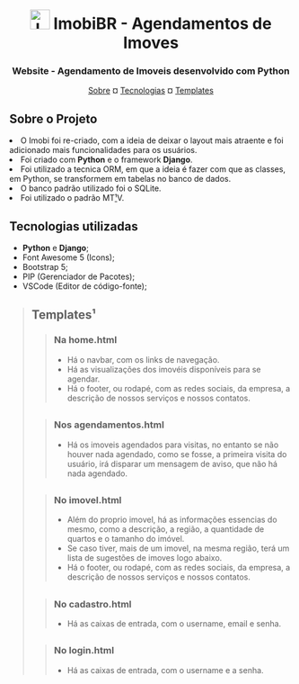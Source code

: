 <h1 align="center"><img src="https://cdn.discordapp.com/attachments/897304698468565022/932425051515551764/logo.png" alt="Logo Imobi" width="35px"> ImobiBR - Agendamentos de Imoves</h1>

<h3 align="center">Website - Agendamento de Imoveis desenvolvido com Python</h3>
<p align="center"><a href="#sobre">Sobre</a> ¤ <a href="#tech">Tecnologias</a> ¤ <a href="#temp">Templates</a></p>

##

<h2 id="sobre">Sobre o Projeto</h2>
<div>
  <li> O Imobi foi re-criado, com a ideia de deixar o layout mais atraente e foi adicionado mais funcionalidades para os usuários.</li>
  <li> Foi criado com <b>Python</b> e o framework <b>Django</b>.</li>
  <li> Foi utilizado a tecnica ORM, em que a ideia é fazer com que as classes, em Python, se transformem em tabelas no banco de dados.</li>
  <li> O banco padrão utilizado foi o SQLite.</li>
  <li> Foi utilizado o padrão MT<a href="#temp">¹</a>V.</li>
</div>
  
<h2 id="tech">Tecnologias utilizadas</h2>

- **Python** e **Django**;
- Font Awesome 5 (Icons);
- Bootstrap 5;
- PIP (Gerenciador de Pacotes);
- VSCode (Editor de código-fonte);

##
> <h2 id="temp">Templates¹</h2>
>
> > ### Na home.html
> > - Há o navbar, com os links de navegação.
> > - Há as visualizações dos imovéis disponíveis para se agendar.
> > - Há o footer, ou rodapé, com as redes sociais, da empresa, a descrição de nossos serviços e nossos contatos.
> ## 
> > ### Nos agendamentos.html
> > - Há os imoveis agendados para visitas, no entanto se não houver nada agendado, como se fosse, a primeira visita do usuário, irá disparar um mensagem de aviso,
que não há nada agendado.
> ## 
> > ### No imovel.html
> > - Além do proprio imovel, há as informações essencias do mesmo, como a descrição, a região, a quantidade de quartos e o tamanho do imóvel.
> > - Se caso tiver, mais de um imovel, na mesma região, terá um lista de sugestões de imoves logo abaixo.
> > - Há o footer, ou rodapé, com as redes sociais, da empresa, a descrição de nossos serviços e nossos contatos.
> ## 
> > ### No cadastro.html
> > - Há as caixas de entrada, com o username, email e senha.
> ## 
> > ### No login.html
> > - Há as caixas de entrada, com o username e a senha.
##



